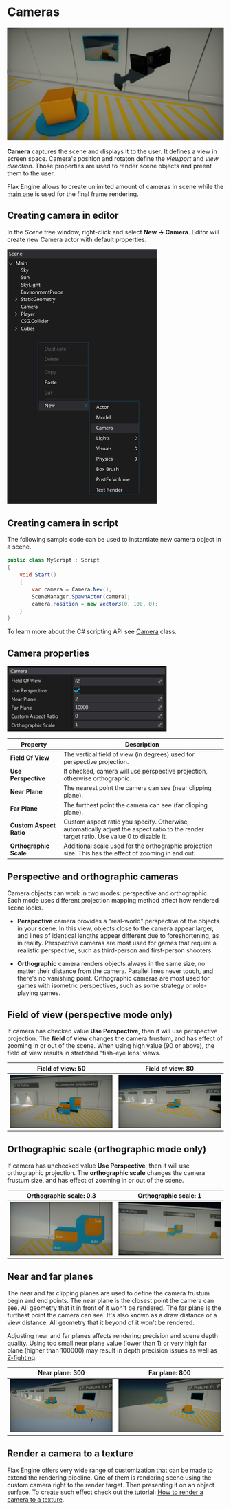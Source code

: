# Cameras

![Camera](../media/camera.png)

**Camera** captures the scene and displays it to the user. It defines a view in screen space. Camera's position and rotaton define the *viewport* and *view direction*. Those properties are used to render scene objects and preent them to the user.

Flax Engine allows to create unlimited amount of cameras in scene while the [main one](http://docs.flaxengine.com/api/FlaxEngine.Camera.html#FlaxEngine_Camera_MainCamera) is used for the final frame rendering.

## Creating camera in editor

In the *Scene* tree window, right-click and select **New -> Camera**.
Editor will create new Camera actor with default properties.

![New Camera](../media/new-cam.jpg)

## Creating camera in script

The following sample code can be used to instantiate new camera object in a scene.

```cs
public class MyScript : Script
{
	void Start()
	{
		var camera = Camera.New();
		SceneManager.SpawnActor(camera);
		camera.Position = new Vector3(0, 100, 0);
	}
}
```

To learn more about the C# scripting API see [Camera](http://docs.flaxengine.com/api/FlaxEngine.Camera.html) class.

## Camera properties

![Camera Propertiess](../media/camera-properties.png)

| Property | Description |
|--------|--------|
| **Field Of View** | The vertical field of view (in degrees) used for perspective projection. |
| **Use Perspective** | If checked, camera will use perspective projection, otherwise orthographic. |
| **Near Plane** | The nearest point the camera can see (near clipping plane). |
| **Far Plane** | The furthest point the camera can see (far clipping plane). |
| **Custom Aspect Ratio** | Custom aspect ratio you specify. Otherwise, automatically adjust the aspect ratio to the render target ratio. Use value 0 to disable it. |
| **Orthographic Scale** | Additional scale used for the orthographic projection size. This has the effect of zooming in and out. |

## Perspective and orthographic cameras

Camera objects can work in two modes: perspective and orthographic. Each mode uses different projection mapping method affect how rendered scene looks.

- **Perspective** camera provides a "real-world" perspective of the objects in your scene. In this view, objects close to the camera appear larger, and lines of identical lengths appear different due to foreshortening, as in reality. Perspective cameras are most used for games that require a realistic perspective, such as third-person and first-person shooters.

- **Orthographic** camera renders objects always in the same size, no matter their distance from the camera. Parallel lines never touch, and there's no vanishing point. Orthographic cameras are most used for games with isometric perspectives, such as some strategy or role-playing games.

## Field of view (perspective mode only)

If camera has checked value **Use Perspective**, then it will use perspective projection. The **field of view** changes the camera frustum, and has effect of zooming in or out of the scene. When using high value (90 or above), the field of view results in stretched "fish-eye lens' views.

| Field of view: 50 | Field of view: 80 |
|--------|--------|
| ![Field of View 50](../media/fov_1.png) | ![Field of View 80](../media/fov_2.png) |

## Orthographic scale (orthographic mode only)

If camera has unchecked value **Use Perspective**, then it will use orthographic projection. The **orthographic scale** changes the camera frustum size, and has effect of zooming in or out of the scene.

| Orthographic scale: 0.3 | Orthographic scale: 1 |
|--------|--------|
| ![Field of View 50](../media/ortho_scale_1.png) | ![Field of View 80](../media/ortho_scale_2.png) |

## Near and far planes

The near and far clipping planes are used to define the camera frustum begin and end points.
The near plane is the closest point the camera can see. All geometry that it in front of it won't be rendered.
The far plane is the furthest point the camera can see. It's also known as a draw distance or a view distance. All geometry that it beyond of it won't be rendered.

Adjusting near and far planes affects rendering precision and scene depth quality. Using too small near plane value (lower than 1) or very high far plane (higher than 100000) may result in depth precision issues as well as [Z-fighting](https://en.wikipedia.org/wiki/Z-fighting).

| Near plane: 300 | Far plane: 800 |
|--------|--------|
| ![Field of View 50](../media/nearFar_1.png) | ![Field of View 80](../media/nearFar_2.png) |

## Render a camera to a texture

Flax Engine offers very wide range of customization that can be made to extend the rendering pipeline. One of them is rendering scene using the custom camera right to the render target. Then presenting it on an object surface. To create such effect check out the tutorial: [How to render a camera to a texture](render-camera-to-texture.md).
